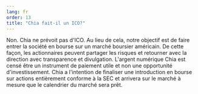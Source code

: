 ```yaml
---
lang: fr
order: 13
title: "Chia fait-il un ICO?"
---
```


Non. Chia ne prévoit pas d'ICO. Au lieu de cela, notre objectif est de faire entrer la société en bourse sur un marché boursier américain. De cette façon, les actionnaires peuvent partager les risques et retourner avec la direction avec transparence et divulgation. L'argent numérique Chia est censé être un instrument de paiement utile et non une opportunité d'investissement. Chia a l'intention de finaliser une introduction en bourse sur actions entièrement conforme à la SEC et arrivera sur le marché à mesure que le calendrier du marché sera prêt.
